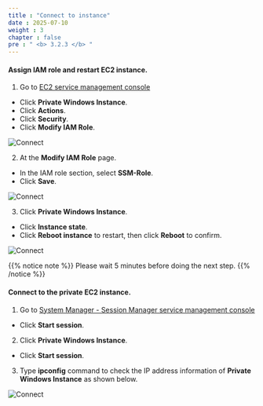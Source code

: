 ```yaml
---
title : "Connect to instance"
date : 2025-07-10
weight : 3
chapter : false
pre : " <b> 3.2.3 </b> "
---
```



#### Assign IAM role and restart EC2 instance.

1. Go to [EC2 service management console](https://console.aws.amazon.com/ec2/v2/home)
  + Click **Private Windows Instance**.
  + Click **Actions**.
  + Click **Security**.
  + Click **Modify IAM Role**.

![Connect](/images/3.connect/027-ec2role.png)

2. At the **Modify IAM Role** page.
  + In the IAM role section, select **SSM-Role**.
  + Click **Save**.

![Connect](/images/3.connect/028-ec2role.png)

3. Click **Private Windows Instance**.
  + Click **Instance state**.
  + Click **Reboot instance** to restart, then click **Reboot** to confirm.

![Connect](/images/3.connect/029-ec2role.png)

{{% notice note %}}
Please wait 5 minutes before doing the next step.
 {{% /notice %}}

#### Connect to the private EC2 instance.

1. Go to [System Manager - Session Manager service management console](https://console.aws.amazon.com/systems-manager/session-manager)
  + Click **Start session**.
  
2. Click **Private Windows Instance**.
  + Click **Start session**.

3. Type **ipconfig** command to check the IP address information of **Private Windows Instance** as shown below.

![Connect](/images/3.connect/030-ec2role.png)